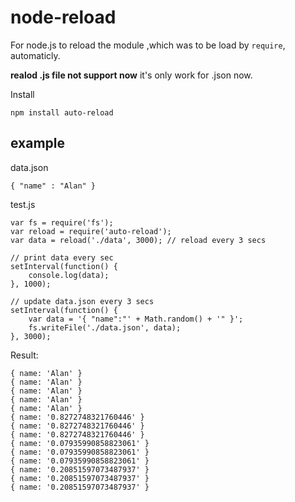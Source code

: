 node-reload
===========

For node.js to reload the module ,which was to be load by `require`, automaticly.

**realod .js file not support now** it's only work for .json now.

Install

    npm install auto-reload

example
------------

data.json

    { "name" : "Alan" }

test.js

    var fs = require('fs');
    var reload = require('auto-reload');
    var data = reload('./data', 3000); // reload every 3 secs
    
    // print data every sec
    setInterval(function() {
        console.log(data);
    }, 1000);
    
    // update data.json every 3 secs
    setInterval(function() {
        var data = '{ "name":"' + Math.random() + '" }';
        fs.writeFile('./data.json', data);
    }, 3000);

Result:

    { name: 'Alan' }
    { name: 'Alan' }
    { name: 'Alan' }
    { name: 'Alan' }
    { name: 'Alan' }
    { name: '0.8272748321760446' }
    { name: '0.8272748321760446' }
    { name: '0.8272748321760446' }
    { name: '0.07935990858823061' }
    { name: '0.07935990858823061' }
    { name: '0.07935990858823061' }
    { name: '0.20851597073487937' }
    { name: '0.20851597073487937' }
    { name: '0.20851597073487937' }